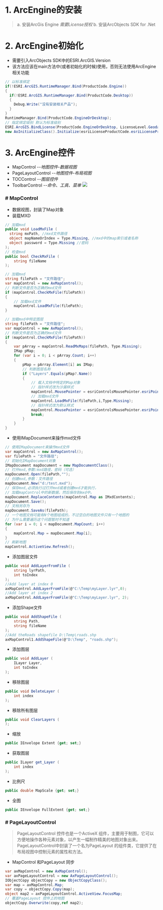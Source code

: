 # 1. ArcEngine的安装
  > a. 安装ArcGis Engine *需要License授权*
  > b. 安装ArcObjects SDK for .Net
# 2. ArcEngine初始化
- 需要引入ArcObjects SDK中的ESRI.ArcGIS.Version  
- 该方法应该在main方法中(或者初始化的时候)使用，否则无法使用ArcEngine相关功能
```CS
// 以标准绑定
if(!ESRI.ArcGIS.RuntimeManager.Bind(ProductCode.Engine))
{
  if(!ESRI.ArcGIS.RuntimeManager.Bind(ProductCode.Desktop))
  {
    Debug.Write("没有安装相关产品");
  }
}
RuntimeManager.Bind(ProductCode.EngineOrDesktop);
// 指定绑定级别 默认为标准级别
ESRI.ArcGIS.BindLicense(ProductCode.EngineOrDesktop, LicenseLevel.GeodatabaseUpdate);
new AoInitializeClass().Initialize(esriLicenseProductCode.esriLicenseProductCodeEngine);
```

# 3. ArcEngine控件
- MapControl --*地图控件-数据视图*
- PageLayoutControl --*地图控件-布局视图*
- TOCControl --*图层控件*
- ToolbarControl --*命令、工具、菜单*
![](/images/控件介绍.png)  


### # MapControl
- 数据视图，封装了Map对象
- 装载MXD  

```cs
// 加载mxd
public void LoadMxFile (
  string mxPath, //mxd文件路径
  object mapNameOrIndex = Type.Missing, //mxd中的map索引或者名称
  object password = Type.Missing //密码
);
// 检查mxd
public bool CheckMxFile (
    string fileName
);
```
```cs
// 加载mxd
string filePath = "文件路径";
var mapControl = new AxMapControl();
// 判断文件是否为正确的mxd文件
if (mapControl.CheckMxFile(filePath))
{
    // 加载mxd文件
    mapControl.LoadMxFile(filePath);
}
```
```cs
// 加载mxd中特定图层
string filePath = "文件路径";
var mapControl = new AxMapControl();
// 判断文件是否为正确的mxd文件
if (mapControl.CheckMxFile(filePath))
{
    var pArray = mapControl.ReadMxMaps(filePath, Type.Missing);
    IMap pMap;
    for (var i = 0; i < pArray.Count; i++)
    {
        pMap = pArray.Element[i] as IMap;
        // 判断图层名称
        if ("Layers".Equals(pMap?.Name))
        {
            // 载入文档中特定的Map对象
            // 指针样式改为沙漏样式
            mapControl.MousePointer = esriControlsMousePointer.esriPointerHourglass;
            // 加载mxd文件
            mapControl.LoadMxFile(filePath,i,Type.Missing);
            // 指针样式改为默认样式
            mapControl.MousePointer = esriControlsMousePointer.esriPointerDefault;
            break;
        }
    }
}
```
- 使用IMapDocument来操作mxd文件

```cs
// 使用IMapDocument来操作mxd文件
var mapControl = new AxMapControl();
var filePath = "文件路径";
// 初始化IMapDocument对象
IMapDocument mapDocument = new MapDocumentClass();
// 打开mxd,参数:mxd路径，密码（可选）
mapDocument.Open(filePath,"");
// 创建mxd,参数：文件路径
mapDocument.New("d:/test.mxd");
// 保存mxd,必须执行过打开mxd或者创建mxd才能执行，
// 加载mapControl中的新数据，然后保存到mxd中。
mapDocument.ReplaceContents(mapControl.Map as IMxdContents);
mapDocument.Save();
// 文档另存为
mapDocument.SaveAs(filePath);
// 一个地图文档可能有N个地图组成的，不过空白的地图文件只有一个地图的
// 为什么需要遍历这个问题暂时不知道
for (var i = 0; i < mapDocument.MapCount; i++)
{
    mapControl.Map = mapDocument.Map[i];
}
// 刷新地图
mapControl.ActiveView.Refresh();
```
- 添加图层文件

```cs
public void AddLayerFromFile (
    string lyrPath,
    int toIndex
);
//Add layer at index 0
axMapControl.AddLayerFromFile(@"C:\Temp\myLayer.lyr",0);
//Add layer at index 2
axMapControl.AddLayerFromFile(@"C:\Temp\myLayer.lyr", 2);
```
- 添加Shape文件

```cs
public void AddShapeFile (
    string Path,
    string fileName
);
//Add theRoads shapefile D:\Temp\roads.shp
axMapControl1.AddShapeFile(@"D:\Temp", "roads.shp");
```
- 添加图层

```cs
public void AddLayer (
    ILayer Layer,
    int toIndex
);
```
- 移除图层

```cs
public void DeleteLayer (
    int index
);
```
- 移除所有图层

```cs
public void ClearLayers (
);
```
- 缩放

```cs
public IEnvelope Extent {get; set;}
```
- 获取图层

```cs
public ILayer get_Layer (
    int index
);
```
- 比例尺

```cs
public double MapScale {get; set;}
```
- 全图

```cs
public IEnvelope FullExtent {get; set;}
```
### # PageLayoutControl
> PageLayoutControl 控件也是一个ActiveX 组件，主要用于制图，它可以方便地操作各种元素对象，以产生一幅制作精美的地图对象出来。PageLayoutControl中封装了一个名为PageLayout 的组件类，它提供了在布局视图中控制元素的属性和方法。

- MapControl 和PageLayout 同步

```cs
var axMapControl = new AxMapControl();
var axPageLayoutControl = new AxPageLayoutControl();
IObjectCopy objectCopy = new ObjectCopyClass();
var map = axMapControl.Map;
var copy = objectCopy.Copy(map);
object map2 = axPageLayoutControl.ActiveView.FocusMap;
// 覆盖PageLayout 控件上的地图
objectCopy.Overwrite(copy,ref map2);
```
